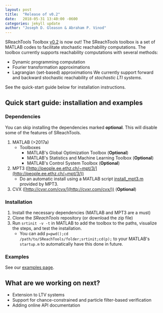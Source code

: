 ```yaml
---
layout: post
title:  "Release of v0.2"
date:   2018-05-31 13:40:00 -0600
categories: jekyll update
author: "Joseph D. Gleason & Abraham P. Vinod"
---
```


SReachTools Toolbox [v0.2](https://github.com/sreachtools/SReachTools/tree/v0.2) is now out! The SReachTools toolbox is a set of MATLAB codes to facilitate stochastic reachability computations. The toolbox currently supports reachability computations with several methods:
* Dynamic programming computation
* Fourier transformation approximations
* Lagrangian (set-based) approximations
We currently support forward and backward stochastic reachability of *stochastic LTI systems*.

See the quick-start guide below for installation instructions.

## Quick start guide: installation and examples

### Dependencies

You can skip installing the dependencies marked **optional**.
This will disable some of the features of SReachTools.

1. MATLAB (>2017a)
    * Toolboxes
        * MATLAB's Global Optimization Toolbox (**Optional**)
        * MATLAB's Statistics and Machine Learning Toolbox (**Optional**)
        * MATLAB's Control System Toolbox (**Optional**)
1. MPT3 ([http://people.ee.ethz.ch/~mpt/3/](http://people.ee.ethz.ch/~mpt/3/))
    * Do an automatic install using a MATLAB script [install_mpt3.m](http://control.ee.ethz.ch/~mpt/3/Main/Installation?action=download&upname=install_mpt3.m) provided by MPT3.
1. CVX ([http://cvxr.com/cvx/](http://cvxr.com/cvx/)) (**Optional**)

### Installation

1. Install the necessary dependencies (MATLAB and MPT3 are a must)
1. Clone the *SReachTools* repository (or download the zip file)
1. Run `srtinit -v -t` in MATLAB to add the toolbox to the paths, visualize the steps, and test the installation.  
   - You can add `p=pwd();cd /path/to/SReachTools/folder;srtinit;cd(p);` to your MATLAB's `startup.m` to automatically have this done in future.

### Examples

See our [examples page](/examples).

## What are we working on next?

- Extension to LTV systems
- Support for chance-constrained and particle filter-based verification
- Adding online API documentation
